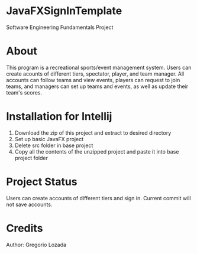 # JavaFXSignInTemplate
Software Engineering Fundamentals Project
# About
This program is a recreational sports/event management system. Users can create acounts of 
different tiers, spectator, player, and team manager. All accounts can follow teams and view 
events, players can request to join teams, and managers can set up teams and events, as well 
as update their team's scores.
# Installation for Intellij
1. Download the zip of this project and extract to desired directory
2. Set up basic JavaFX project
3. Delete src folder in base project
4. Copy all the contents of the unzipped project and paste it into base project folder
# Project Status
Users can create accounts of different tiers and sign in. Current commit will not save accounts.
# Credits
Author: Gregorio Lozada
